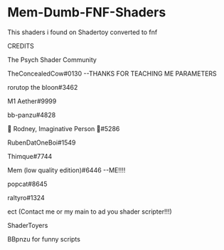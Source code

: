 # Mem-Dumb-FNF-Shaders
This shaders i found on Shadertoy converted to fnf

CREDITS

The Psych Shader Community

TheConcealedCow#0130 --THANKS FOR TEACHING ME PARAMETERS

rorutop the bloon#3462

M1 Aether#9999

bb-panzu#4828

💜 Rodney, Imaginative Person 💙#5286

RubenDatOneBoi#1549

Thimque#7744

Mem (low quality edition)#6446 --ME!!!!

popcat#8645

raltyro#1324


ect (Contact me or my main to ad you shader scripter!!!)

ShaderToyers

BBpnzu for funny scripts
